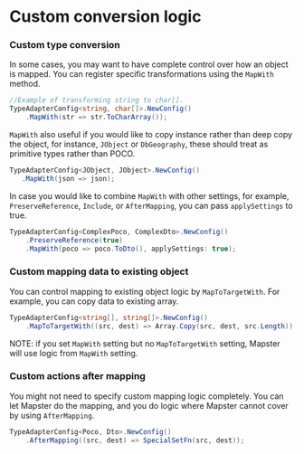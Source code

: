 # Custom conversion logic

### Custom type conversion

In some cases, you may want to have complete control over how an object is mapped. You can register specific transformations using the `MapWith` method.

```csharp
//Example of transforming string to char[].
TypeAdapterConfig<string, char[]>.NewConfig()
    .MapWith(str => str.ToCharArray());
```

`MapWith` also useful if you would like to copy instance rather than deep copy the object, for instance, `JObject` or `DbGeography`, these should treat as primitive types rather than POCO.

 ```csharp
TypeAdapterConfig<JObject, JObject>.NewConfig()
    .MapWith(json => json);
 ```

In case you would like to combine `MapWith` with other settings, for example, `PreserveReference`, `Include`, or `AfterMapping`, you can pass `applySettings` to true.

```csharp
TypeAdapterConfig<ComplexPoco, ComplexDto>.NewConfig()
    .PreserveReference(true)
    .MapWith(poco => poco.ToDto(), applySettings: true);
```

### Custom mapping data to existing object

You can control mapping to existing object logic by `MapToTargetWith`. For example, you can copy data to existing array.

```csharp
TypeAdapterConfig<string[], string[]>.NewConfig()
    .MapToTargetWith((src, dest) => Array.Copy(src, dest, src.Length));
```

NOTE: if you set `MapWith` setting but no `MapToTargetWith` setting, Mapster will use logic from `MapWith` setting.

### Custom actions after mapping

You might not need to specify custom mapping logic completely. You can let Mapster do the mapping, and you do logic where Mapster cannot cover by using `AfterMapping`.

```csharp
TypeAdapterConfig<Poco, Dto>.NewConfig()
    .AfterMapping((src, dest) => SpecialSetFn(src, dest));
```